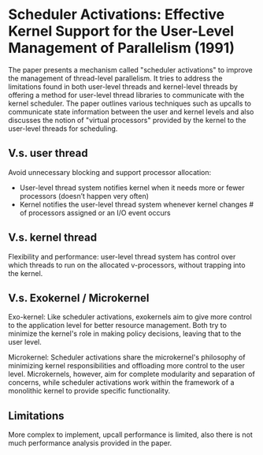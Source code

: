 # Scheduler Activations: Effective Kernel Support for the User-Level Management of Parallelism (1991) 
The paper presents a mechanism called "scheduler activations" to improve the management of thread-level parallelism. It tries to address the limitations found in both user-level threads and kernel-level threads by offering a method for user-level thread libraries to communicate with the kernel scheduler. The paper outlines various techniques such as upcalls to communicate state information between the user and kernel levels and also discusses the notion of "virtual processors" provided by the kernel to the user-level threads for scheduling.

## V.s. user thread
Avoid unnecessary blocking and support processor allocation: 
* User-level thread system notifies kernel when it needs more or fewer processors (doesn’t happen very often)
* Kernel notifies the user-level thread system whenever kernel changes # of processors assigned or an I/O event occurs

## V.s. kernel thread 
Flexibility and performance: user-level thread system has control over which threads to run on the allocated v-processors, without trapping into the kernel. 

## V.s. Exokernel / Microkernel 
Exo-kernel: Like scheduler activations, exokernels aim to give more control to the application level for better resource management. Both try to minimize the kernel's role in making policy decisions, leaving that to the user level.

Microkernel: Scheduler activations share the microkernel's philosophy of minimizing kernel responsibilities and offloading more control to the user level. Microkernels, however, aim for complete modularity and separation of concerns, while scheduler activations work within the framework of a monolithic kernel to provide specific functionality.

## Limitations 
More complex to implement, upcall performance is limited, also there is not much performance analysis provided in the paper. 
